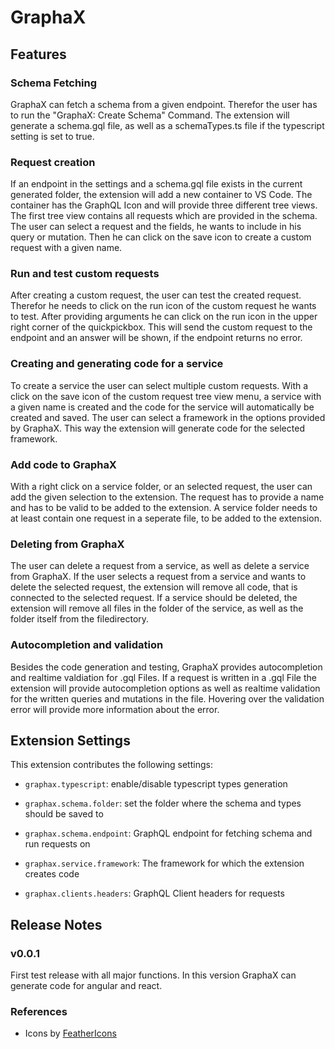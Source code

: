 # GraphaX

## Features

### Schema Fetching

GraphaX can fetch a schema from a given endpoint. Therefor the user has to run the "GraphaX: Create Schema" Command.
The extension will generate a schema.gql file, as well as a schemaTypes.ts file if the typescript setting is set to true.

### Request creation

If an endpoint in the settings and a schema.gql file exists in the current generated folder, the extension will add a new container to VS Code. The container has the GraphQL Icon and will provide three different tree views.
The first tree view contains all requests which are provided in the schema. The user can select a request and the fields,
he wants to include in his query or mutation. Then he can click on the save icon to create a custom request with a given name.

### Run and test custom requests

After creating a custom request, the user can test the created request. Therefor he needs to click on the run icon of the custom request he wants to test. After providing arguments he can click on the run icon in the upper right corner of the quickpickbox. This will send the custom request to the endpoint and an answer will be shown, if the endpoint returns no error.

### Creating and generating code for a service

To create a service the user can select multiple custom requests. With a click on the save icon of the custom request tree view menu, a service with a given name is created and the code for the service will automatically be created and saved. The user can select a framework in the options provided by GraphaX. This way the extension will generate code for the selected framework.

### Add code to GraphaX

With a right click on a service folder, or an selected request, the user can add the given selection to the extension.
The request has to provide a name and has to be valid to be added to the extension.
A service folder needs to at least contain one request in a seperate file, to be added to the extension.

### Deleting from GraphaX

The user can delete a request from a service, as well as delete a service from GraphaX.
If the user selects a request from a service and wants to delete the selected request, the extension will remove all code, that is connected to the selected request. If a service should be deleted, the extension will remove all files in the folder of the service, as well as the folder itself from the filedirectory.

### Autocompletion and validation

Besides the code generation and testing, GraphaX provides autocompletion and realtime valdiation for .gql Files.
If a request is written in a .gql File the extension will provide autocompletion options as well as realtime validation for the written queries and mutations in the file.
Hovering over the validation error will provide more information about the error.

## Extension Settings

This extension contributes the following settings:

-   `graphax.typescript`: enable/disable typescript types generation

-   `graphax.schema.folder`: set the folder where the schema and types should be saved to

-   `graphax.schema.endpoint`: GraphQL endpoint for fetching schema and run requests on

-   `graphax.service.framework`: The framework for which the extension creates code

-   `graphax.clients.headers`: GraphQL Client headers for requests

## Release Notes

### v0.0.1

First test release with all major functions. In this version GraphaX can generate code for angular and react.

### References

-   Icons by [FeatherIcons](https://feathericons.com/)
